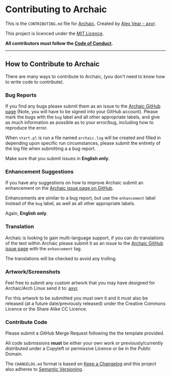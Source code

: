 # Contributing to Archaic

This is the `CONTRIBUTING.md` file for [Archaic](https://github.com/axvr/archaic). Created by [Alex Vear - axvr](https://github.com/axvr).

This project is licenced under the [MIT Licence](https://github.com/axvr/archaic/blob/master/LICENCE).

**All contributors must follow the [Code of Conduct](https://github.com/axvr/archaic/blob/master/CODE_OF_CONDUCT.md).**

---

## How to Contribute to Archaic

There are many ways to contribute to Archaic, (you don't need to know how to write code to contribute).

### Bug Reports

If you find any bugs please submit them as an issue to the [Archaic GitHub page](https://github.com/axvr/archaic/issues) (Note, you will have to be signed into your GitHub account). Please mark the bugs with the ```bug``` label and all other appropriate labels, and give as much information as possible as to your error/bug, including how to reproduce the error.

When `start.pl` is run a file named `archaic.log` will be created and filled in depending upon specific run circumstances, please submit the entirety of the log file when submitting a a bug report.

Make sure that you submit issues in **English only**.

### Enhancement Suggestions

If you have any suggestions on how to improve Archaic submit an enhancement on the [Archaic issue page on GitHub](https://github.com/axvr/archaic/issues).

Enhancements are similar to a bug report, but use the `enhancement` label instead of the `bug` label, as well as all other appropriate labels.

Again, **English only**.

### Translation

Archaic is looking to gain multi-language support, if you can do translations of the text within Archaic please submit it as an issue to the [Archaic GitHub issue page](https://github.com/axvr/archaic/issues) with the `enhancement` tag.

The translations will be checked to avoid any trolling.

### Artwork/Screenshots

Feel free to submit any custom artwork that you may have designed for Archaic/Arch Linux send it to: [axvr](mailto:axvr@bitmessage.ch).

For this artwork to be submitted you must own it and it must also be released (at a future date/previously released) under the Creative Commons Licence or the Share Alike CC Licence.

### Contribute Code

Please submit a GitHub Merge Request following the the template provided.

All code submissions **must** be either your own work or previously/currently distributed under a Copyleft or permissive Licence or be in the Public Domain.

The `CHANGELOG.md` format is based on [Keep a Changelog](http://keepachangelog.com/) and this project also adheres to [Semantic Versioning](http://semver.org/).

